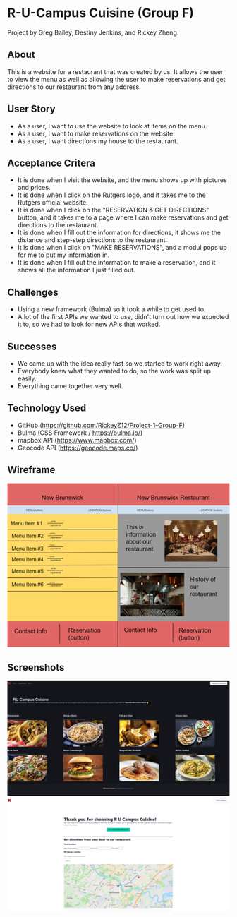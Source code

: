 # R-U-Campus Cuisine (Group F)
Project by Greg Bailey, Destiny Jenkins, and Rickey Zheng.

## About
This is a website for a restaurant that was created by us. It allows the user to view the menu as well as allowing the user to make reservations and get directions to our restaurant from any address.

## User Story

* As a user, I want to use the website to look at items on the menu.
* As a user, I want to make reservations on the website.
* As a user, I want directions my house to the restaurant.

## Acceptance Critera

* It is done when I visit the website, and the menu shows up with pictures and prices.
* It is done when I click on the Rutgers logo, and it takes me to the Rutgers official website.
* It is done when I click on the "RESERVATION & GET DIRECTIONS" button, and it takes me to a page where I can make reservations and get directions to the restaurant.
* It is done when I fill out the information for directions, it shows me the distance and step-step directions to the restaurant.
* It is done when I click on "MAKE RESERVATIONS", and a modul pops up for me to put my information in.
* It is done when I fill out the information to make a reservation, and it shows all the information I just filled out.

## Challenges

* Using a new framework (Bulma) so it took a while to get used to.
* A lot of the first APIs we wanted to use, didn't turn out how we expected it to, so we had to look for new APIs that worked.

## Successes

* We came up with the idea really fast so we started to work right away.
* Everybody knew what they wanted to do, so the work was split up easily.
* Everything came together very well.



## Technology Used

* GitHub (https://github.com/RickeyZ12/Project-1-Group-F)
* Bulma (CSS Framework / https://bulma.io/)
* mapbox API (https://www.mapbox.com/)
* Geocode API (https://geocode.maps.co/)

## Wireframe
![WIREFRAME](./assets/images/wireframe.png)

## Screenshots
![MENU PAGE](./assets/images/project1.png)
![MAPS PAGE](./assets/images/MapScreenshot.PNG)
